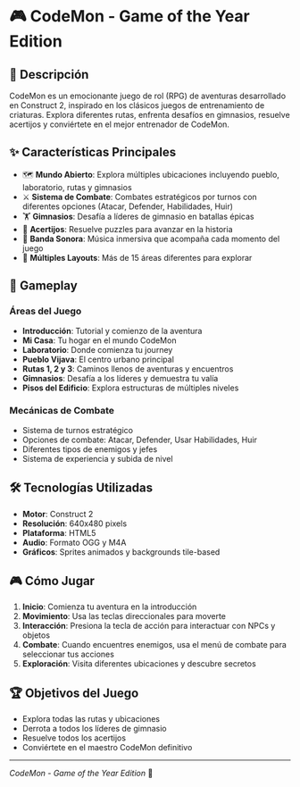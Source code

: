 # 🎮 CodeMon - Game of the Year Edition

## 📖 Descripción
CodeMon es un emocionante juego de rol (RPG) de aventuras desarrollado en Construct 2, inspirado en los clásicos juegos de entrenamiento de criaturas. Explora diferentes rutas, enfrenta desafíos en gimnasios, resuelve acertijos y conviértete en el mejor entrenador de CodeMon.

## ✨ Características Principales
- 🗺️ **Mundo Abierto**: Explora múltiples ubicaciones incluyendo pueblo, laboratorio, rutas y gimnasios
- ⚔️ **Sistema de Combate**: Combates estratégicos por turnos con diferentes opciones (Atacar, Defender, Habilidades, Huir)
- 🏋️ **Gimnasios**: Desafía a líderes de gimnasio en batallas épicas
- 🧩 **Acertijos**: Resuelve puzzles para avanzar en la historia
- 🎵 **Banda Sonora**: Música inmersiva que acompaña cada momento del juego
- 💾 **Múltiples Layouts**: Más de 15 áreas diferentes para explorar

## 🎯 Gameplay
### Áreas del Juego
- **Introducción**: Tutorial y comienzo de la aventura
- **Mi Casa**: Tu hogar en el mundo CodeMon
- **Laboratorio**: Donde comienza tu journey
- **Pueblo Vijava**: El centro urbano principal
- **Rutas 1, 2 y 3**: Caminos llenos de aventuras y encuentros
- **Gimnasios**: Desafía a los líderes y demuestra tu valía
- **Pisos del Edificio**: Explora estructuras de múltiples niveles

### Mecánicas de Combate
- Sistema de turnos estratégico
- Opciones de combate: Atacar, Defender, Usar Habilidades, Huir
- Diferentes tipos de enemigos y jefes
- Sistema de experiencia y subida de nivel

## 🛠️ Tecnologías Utilizadas
- **Motor**: Construct 2
- **Resolución**: 640x480 pixels
- **Plataforma**: HTML5
- **Audio**: Formato OGG y M4A
- **Gráficos**: Sprites animados y backgrounds tile-based

## 🎮 Cómo Jugar
1. **Inicio**: Comienza tu aventura en la introducción
2. **Movimiento**: Usa las teclas direccionales para moverte
3. **Interacción**: Presiona la tecla de acción para interactuar con NPCs y objetos
4. **Combate**: Cuando encuentres enemigos, usa el menú de combate para seleccionar tus acciones
5. **Exploración**: Visita diferentes ubicaciones y descubre secretos

## 🏆 Objetivos del Juego
- Explora todas las rutas y ubicaciones
- Derrota a todos los líderes de gimnasio
- Resuelve todos los acertijos
- Conviértete en el maestro CodeMon definitivo

---
*CodeMon - Game of the Year Edition* 🌟